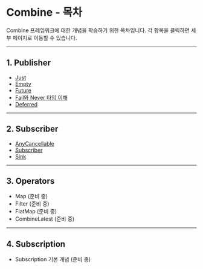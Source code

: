 # Combine - 목차

Combine 프레임워크에 대한 개념을 학습하기 위한 목차입니다. 각 항목을 클릭하면 세부 페이지로 이동할 수 있습니다.

---

## 1. Publisher

- [Just](./Combine/Publishers/Just.md)
- [Empty](./Combine/Publishers/Empty.md)
- [Future](./Combine/Publishers/Future.md)
- [Fail와 Never 타입 이해](./Combine/Publishers/Fail.md)
- [Deferred](./Combine/Publishers/Deferred.md)

---

## 2. Subscriber

- [AnyCancellable](./Combine/Subscriber/AnyCancellable.md)
- [Subscriber](./Combine/Subscriber/Subscriber.md)
- [Sink](./Combine/Subscriber/Sink.md)

---

## 3. Operators

- Map (준비 중)
- Filter (준비 중)
- FlatMap (준비 중)
- CombineLatest (준비 중)

---

## 4. Subscription

- Subscription 기본 개념 (준비 중)
